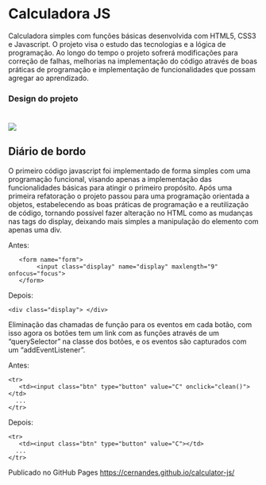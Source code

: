# Calculadora JS
Calculadora simples com funções básicas desenvolvida com HTML5, CSS3 e Javascript. O projeto visa o estudo das tecnologias e a lógica de programação. 
Ao longo do tempo o projeto sofrerá modificações para correção de falhas, melhorias na implementação do código através de boas práticas de programação e implementação de funcionalidades que possam agregar ao aprendizado.
### Design do projeto
# ![](/img/calculadora.png)
## Diário de bordo
O primeiro código javascript foi implementado de forma simples com uma programação funcional, visando apenas a implementação das funcionalidades básicas para atingir o primeiro propósito.
Após uma primeira refatoração o projeto passou para uma programação orientada a objetos, estabelecendo as boas práticas de programação e a reutilização de código, tornando possível fazer alteração no HTML como as mudanças nas tags do display, deixando mais simples a manipulação do elemento com apenas uma div.

Antes:
```
   <form name="form">
        <input class="display" name="display" maxlength="9" onfocus="focus">
   </form>
 ``` 
Depois:
~~~
<div class="display"> </div>
~~~
Eliminação das chamadas de função para os eventos em cada botão, com isso agora os botões tem um link com as funções através de um “querySelector” na classe dos botões, e os eventos são capturados com um “addEventListener”.

Antes:
~~~ 
<tr>
   <td><input class="btn" type="button" value="C" onclick="clean()"></td>
  ...
</tr>
~~~
Depois:
~~~ 
<tr>
   <td><input class="btn" type="button" value="C"></td>
  ...
</tr>     
~~~
Publicado no GitHub Pages https://cernandes.github.io/calculator-js/ 
